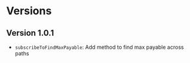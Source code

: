 # Versions

## Version 1.0.1

- `subscribeToFindMaxPayable`: Add method to find max payable across paths